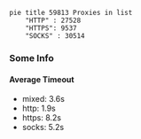 
```mermaid
pie title 59813 Proxies in list
    "HTTP" : 27528
    "HTTPS": 9537
    "SOCKS" : 30514
```

### Some Info
#### Average Timeout

- mixed: 3.6s
- http: 1.9s
- https: 8.2s
- socks: 5.2s